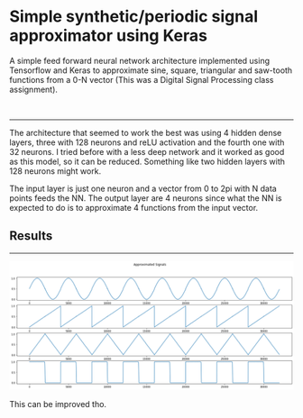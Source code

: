 # Simple synthetic/periodic signal approximator using Keras

A simple feed forward neural network architecture implemented using Tensorflow and Keras to approximate sine, square, triangular and saw-tooth functions from a 0-N vector (This was a Digital Signal Processing class assignment). 

<br>

---
The architecture that seemed to work the best was using 4 hidden dense layers, three with 128 neurons and reLU activation and the fourth one with 32 neurons.
I tried before with a less deep network and it worked as good as this model, so it can be reduced. Something like two hidden layers with 128 neurons might work.

The input layer is just one neuron and a vector from 0 to 2pi with N data points feeds the NN.
The output layer are 4 neurons since what the NN is expected to do is to approximate 4 functions from the input vector.


## Results
---

![alt text](https://github.com/AlexisTonatiu/Simple-syntetic-signal-approximator-using-Keras/blob/master/gensenales.png?raw=true)

This can be improved tho.
